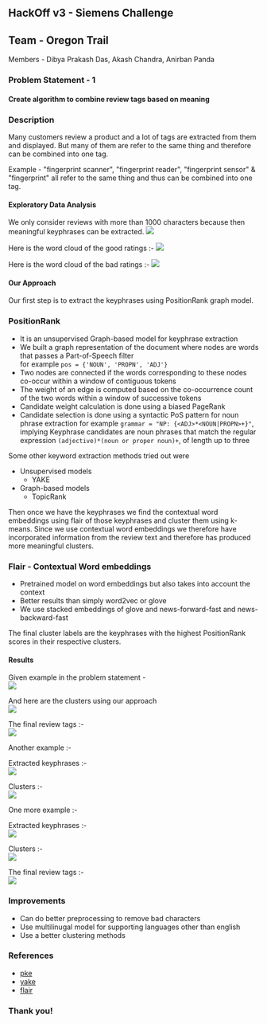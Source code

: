 
## HackOff v3 - Siemens Challenge 
## Team - Oregon Trail 
Members - Dibya Prakash Das, Akash Chandra, Anirban Panda


### Problem Statement - 1
#### Create algorithm to combine review tags based on meaning


### Description

Many customers review a product and a lot of tags are extracted from them and displayed. But many of them are refer to the same thing and therefore can be combined into one tag. 

Example - "fingerprint scanner", "fingerprint reader", "fingerprint sensor" & "fingerprint" all refer to the same thing and thus can be combined into one tag. 

#### Exploratory Data Analysis
We only consider reviews with more than 1000 characters because then meaningful keyphrases can be extracted. 
![](lenkde.png)

Here is the word cloud of the good ratings :- 
![](wc1.png)

Here is the word cloud of the bad ratings :-
![](wc2.png)


#### Our Approach
Our first step is to extract the keyphrases using PositionRank graph model. 

### PositionRank
* It is an unsupervised Graph-based model for keyphrase extraction 
* We built a graph representation of the document where nodes are words that passes a Part-of-Speech filter<br>
for example `pos = {'NOUN', 'PROPN', 'ADJ'}`
* Two nodes are connected if the words corresponding to these nodes co-occur within a window of contiguous tokens
* The weight of an edge is computed based on the co-occurrence count of the two words within a window of successive tokens
* Candidate weight calculation is done using a biased PageRank
* Candidate selection is done using a syntactic PoS pattern for noun phrase extraction 
for example `grammar = "NP: {<ADJ>*<NOUN|PROPN>+}"`,<br>implying Keyphrase candidates are noun phrases that match the regular expression `(adjective)*(noun or proper noun)+`, of length up to three

Some other keyword extraction methods tried out were
* Unsupervised models
    * YAKE
 * Graph-based models
    * TopicRank

Then once we have the keyphrases we find the contextual word embeddings using flair of those keyphrases and cluster them using k-means. Since we use contextual word embeddings we therefore have incorporated information from the review text and therefore has produced more meaningful clusters. 

### Flair - Contextual Word embeddings
* Pretrained model on word embeddings but also takes into account the context
* Better results than simply word2vec or glove
* We use stacked embeddings of glove and news-forward-fast and news-backward-fast

The final cluster labels are the keyphrases with the highest PositionRank scores in their respective clusters.


#### Results 

Given example in the problem statement - <br>
![](given.png)

And here are the clusters using our approach<br>
![](ex1.png)

The final review tags :-<br>
![](ex2.png)

Another example :- 

Extracted keyphrases :- <br>
![](ex3.png)

Clusters :- <br>
![](ex4.png)

One more example :- <br>

Extracted keyphrases :- <br>
![](ex5.png)

Clusters :- <br>
![](ex6.png)

The final review tags :- <br>
![](ex7.png)


### Improvements
* Can do better preprocessing to remove bad characters 
* Use multilinugal model for supporting languages other than english
* Use a better clustering methods

### References
* [pke](https://github.com/boudinfl/pke)
* [yake](https://github.com/LIAAD/yake)
* [flair](https://github.com/LIAAD/yake)

### Thank you!
